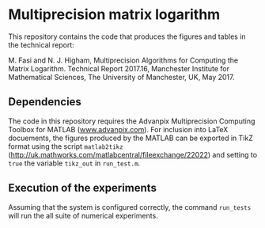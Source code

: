 # Multiprecision matrix logarithm

This repository contains the code that produces the figures and tables in the
technical report:

M. Fasi and N. J. Higham, Multiprecision Algorithms for Computing the Matrix
Logarithm. Technical Report 2017.16, Manchester Institute for Mathematical
Sciences, The University of Manchester, UK, May 2017.

## Dependencies

The code in this repository requires the Advanpix Multiprecision Computing
Toolbox for MATLAB (www.advanpix.com). For inclusion into LaTeX docuements, the
figures produced by the MATLAB can be exported in TikZ format using the script
`matlab2tikz` (http://uk.mathworks.com/matlabcentral/fileexchange/22022) and
setting to `true` the variable `tikz_out` in `run_test.m`.

## Execution of the experiments

Assuming that the system is configured correctly, the command `run_tests` will
run the all suite of numerical experiments.